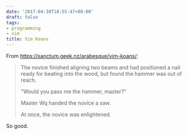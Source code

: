 ```yaml
---
date: '2017-04-10T18:55:47+00:00'
draft: false
tags:
- programming
- vim
title: Vim Koans
---
```


From https://sanctum.geek.nz/arabesque/vim-koans/:

>The novice finished aligning two beams and had positioned a nail ready for beating into the wood, but found the hammer was out of reach.
>
>"Would you pass me the hammer, master?"
>
>Master Wq handed the novice a saw.
>
>At once, the novice was enlightened.

So good.
